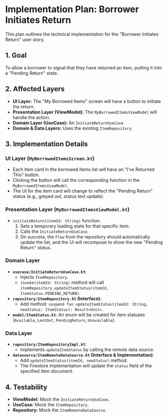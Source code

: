 # Implementation Plan: Borrower Initiates Return

This plan outlines the technical implementation for the "Borrower Initiates Return" user story.

## 1. Goal

To allow a borrower to signal that they have returned an item, putting it into a "Pending Return" state.

## 2. Affected Layers

*   **UI Layer:** The "My Borrowed Items" screen will have a button to initiate the return.
*   **Presentation Layer (ViewModel):** The `MyBorrowedItemsViewModel` will handle the action.
*   **Domain Layer (UseCase):** An `InitiateReturnUseCase`.
*   **Domain & Data Layers:** Uses the existing `ItemRepository`.

## 3. Implementation Details

### UI Layer (`MyBorrowedItemsScreen.kt`)

*   Each item card in the borrowed items list will have an "I've Returned This" button.
*   Clicking the button will call the corresponding function in the `MyBorrowedItemsViewModel`.
*   The UI for the item card will change to reflect the "Pending Return" status (e.g., greyed out, status text update).

### Presentation Layer (`MyBorrowedItemsViewModel.kt`)

*   `initiateReturn(itemId: String)` function:
    1.  Sets a temporary loading state for that specific item.
    2.  Calls the `InitiateReturnUseCase`.
    3.  On success, the `Flow` from the repository should automatically update the list, and the UI will recompose to show the new "Pending Return" status.

### Domain Layer

*   **`usecase/InitiateReturnUseCase.kt`**:
    *   Injects `ItemRepository`.
    *   `invoke(itemId: String)` method will call `itemRepository.updateItemStatus(itemId, ItemStatus.PENDING_RETURN)`.
*   **`repository/ItemRepository.kt` (Interface)**:
    *   Add method: `suspend fun updateItemStatus(itemId: String, newStatus: ItemStatus): Result<Unit>`.
*   **`model/ItemStatus.kt`**: An enum will be created for item statuses (`Available`, `LentOut`, `PendingReturn`, `Unavailable`).

### Data Layer

*   **`repository/ItemRepositoryImpl.kt`**:
    *   Implements `updateItemStatus` by calling the remote data source.
*   **`datasource/ItemRemoteDataSource.kt` (Interface & Implementation)**:
    *   Add `updateItemStatus(itemId, newStatus)` method.
    *   The Firestore implementation will update the `status` field of the specified item document.

## 4. Testability

*   **ViewModel:** Mock the `InitiateReturnUseCase`.
*   **UseCase:** Mock the `ItemRepository`.
*   **Repository:** Mock the `ItemRemoteDataSource`.
